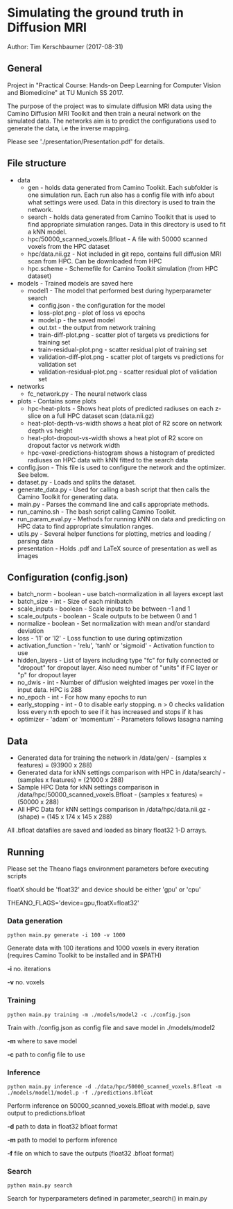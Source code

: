 # Simulating the ground truth in Diffusion MRI

Author: Tim Kerschbaumer (2017-08-31)

## General
Project in "Practical Course: Hands-on Deep Learning for Computer Vision and Biomedicine" at TU Munich SS 2017.

The purpose of the project was to simulate diffusion MRI data using the Camino Diffusion MRI Toolkit and then train a
neural network on the simulated data. The networks aim is to predict the configurations used to generate the data, i.e the inverse mapping.

Please see './presentation/Presentation.pdf' for details. 


## File structure
- data
	* gen - holds data generated from Camino Toolkit. 
	Each subfolder is one simulation run. Each run also has a config file with info about what settings were used. 
	Data in this directory is used to train the network.
	* search - holds data generated from Camino Toolkit that is used to find appropriate simulation ranges.
	Data in this directory is used to fit a kNN model.
	* hpc/50000_scanned_voxels.Bfloat - A file with 50000 scanned voxels from the HPC dataset
	* hpc/data.nii.gz - Not included in git repo, contains full diffusion MRI scan from HPC. Can be downloaded from HPC
	* hpc.scheme - Schemefile for Camino Toolkit simulation (from HPC dataset)
- models - Trained models are saved here
	* model1 - The model that performed best during hyperparameter search
		* config.json - the configuration for the model
		* loss-plot.png - plot of loss vs epochs
		* model.p - the saved model
		* out.txt - the output from network training
		* train-diff-plot.png - scatter plot of targets vs predictions for training set
		* train-residual-plot.png - scatter residual plot of training set
		* validation-diff-plot.png - scatter plot of targets vs predictions for validation set
		* validation-residual-plot.png - scatter residual plot of validation set
- networks
	* fc_network.py - The neural network class
- plots - Contains some plots  
	* hpc-heat-plots - Shows heat plots of predicted radiuses on each z-slice on a full HPC dataset scan (data.nii.gz)
	* heat-plot-depth-vs-width shows a heat plot of R2 score on network depth vs height
	* heat-plot-dropout-vs-width shows a heat plot of R2 score on dropout factor vs network width
	* hpc-voxel-predictions-histogram shows a histogram of predicted radiuses on HPC data with kNN fitted to the search data
- config.json - This file is used to configure the network and the optimizer. See below.
- dataset.py - Loads and splits the dataset.
- generate_data.py - Used for calling a bash script that then calls the Camino Toolkit for generating data. 
- main.py - Parses the command line and calls appropriate methods.
- run_camino.sh - The bash script calling Camino Toolkit.
- run_param_eval.py - Methods for running kNN on data and predicting on HPC data to find appropriate simulation ranges.
- utils.py - Several helper functions for plotting, metrics and loading / parsing data
- presentation - Holds .pdf and LaTeX source of presentation as well as images


## Configuration (config.json)

- batch_norm - boolean - use batch-normalization in all layers except last
- batch_size - int - Size of each minibatch
- scale_inputs - boolean - Scale inputs to be between -1 and 1
- scale_outputs - boolean - Scale outputs to be between 0 and 1
- normalize - boolean - Set normalization with mean and/or standard deviation
- loss - 'l1' or 'l2' -  Loss function to use during optimization
- activation_function - 'relu', 'tanh' or 'sigmoid' - Activation function to use
- hidden_layers - List of layers including type "fc" for fully connected or "dropout" for dropout layer. Also need number of "units" if FC layer or "p" for dropout layer
- no_dwis - int - Number of diffusion weighted images per voxel in the input data. HPC is 288
- no_epoch - int - For how many epochs to run
- early_stopping - int - 0 to disable early stopping. n > 0 checks validation loss every n:th epoch to see if it has increased and stops if it has
- optimizer - 'adam' or 'momentum' - Parameters follows lasagna naming


## Data
- Generated data for training the network in /data/gen/ - (samples x features) = (93900 x 288)
- Generated data for kNN settings comparison with HPC in /data/search/ - (samples x features) = (21000 x 288)
- Sample HPC Data for kNN settings comparison in /data/hpc/50000_scanned_voxels.Bfloat - (samples x features) = (50000 x 288)
- All HPC Data for kNN settings comparison in /data/hpc/data.nii.gz - (shape) = (145 x 174 x 145 x 288)

All .bfloat datafiles are saved and loaded as binary float32 1-D arrays.


## Running
Please set the Theano flags environment parameters before executing scripts

floatX should be 'float32' and device should be either 'gpu' or 'cpu'

THEANO_FLAGS='device=gpu,floatX=float32'

### Data generation
`python main.py generate -i 100 -v 1000`

Generate data with 100 iterations and 1000 voxels in every iteration (requires Camino Toolkit to be installed and in $PATH)

**-i** no. iterations

**-v** no. voxels

### Training
`python main.py training -m ./models/model2 -c ./config.json`

Train with ./config.json as config file and save model in ./models/model2

**-m** where to save model

**-c** path to config file to use


### Inference
`python main.py inference -d ./data/hpc/50000_scanned_voxels.Bfloat -m ./models/model1/model.p -f ./predictions.bfloat`

Perform inference on 50000_scanned_voxels.Bfloat with model.p, save output to predictions.bfloat

**-d** path to data in float32 bfloat format

**-m** path to model to perform inference

**-f** file on which to save the outputs (float32 .bfloat format)

### Search
`python main.py search`

Search for hyperparameters defined in parameter_search() in main.py